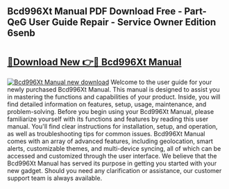 ## Bcd996Xt Manual PDF Download Free - Part-QeG User Guide Repair - Service Owner Edition 6senb

# <h2><a href="http://bc34769.oget.top/?id=Bcd996Xt+Manual">🔗Download New 👉🔴 Bcd996Xt Manual</a></h2>

[![Bcd996Xt Manual new download](https://i.imgur.com/5g1atiW.png)](http://bc34769.oget.top/?id=Bcd996Xt+Manual)
Welcome to the user guide for your newly purchased Bcd996Xt Manual. This manual is designed to assist you in mastering the functions and capabilities of your product. Inside, you will find detailed information on features, setup, usage, maintenance, and problem-solving. Before you begin using your Bcd996Xt Manual, please familiarize yourself with its functions and features by reading this user manual. You'll find clear instructions for installation, setup, and operation, as well as troubleshooting tips for common issues. Bcd996Xt Manual comes with an array of advanced features, including geolocation, smart alerts, customizable themes, and multi-device syncing, all of which can be accessed and customized through the user interface. We believe that the Bcd996Xt Manual has served its purpose in getting you started with your new gadget. Should you need any clarification or assistance, our customer support team is always available.
